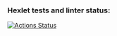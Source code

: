 ### Hexlet tests and linter status:
[![Actions Status](https://github.com/KupriianovaAlina/frontend-project-44/workflows/hexlet-check/badge.svg)](https://github.com/KupriianovaAlina/frontend-project-44/actions)